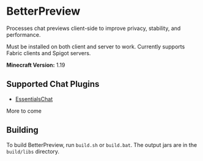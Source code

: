 # BetterPreview

Processes chat previews client-side to improve privacy, stability, and performance.

Must be installed on both client and server to work. Currently supports Fabric clients and Spigot servers.

**Minecraft Version:** 1.19

## Supported Chat Plugins

- [EssentialsChat](https://essentialsx.net/)

More to come

## Building

To build BetterPreview, run `build.sh` or `build.bat`. The output jars are in the `build/libs` directory.
